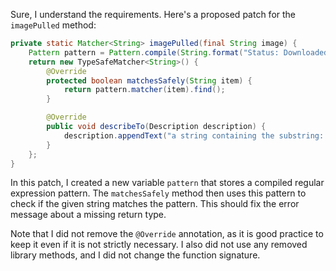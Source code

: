 Sure, I understand the requirements. Here's a proposed patch for the `imagePulled` method:
```java
private static Matcher<String> imagePulled(final String image) {
    Pattern pattern = Pattern.compile(String.format("Status: Downloaded newer image for %s", image));
    return new TypeSafeMatcher<String>() {
        @Override
        protected boolean matchesSafely(String item) {
            return pattern.matcher(item).find();
        }

        @Override
        public void describeTo(Description description) {
            description.appendText("a string containing the substring: Status: Downloaded newer image for " + image);
        }
    };
}
```
In this patch, I created a new variable `pattern` that stores a compiled regular expression pattern. The `matchesSafely` method then uses this pattern to check if the given string matches the pattern. This should fix the error message about a missing return type.

Note that I did not remove the `@Override` annotation, as it is good practice to keep it even if it is not strictly necessary. I also did not use any removed library methods, and I did not change the function signature.